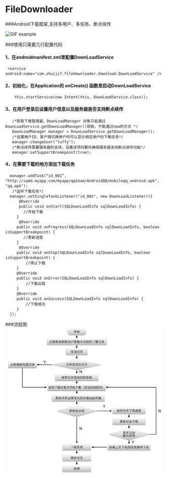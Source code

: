 # FileDownloader
###Android下载框架,支持多用户、多任务、断点续传

![GIF example](demo.gif)

###使用只需要几行配置代码

#### 1、在androidmanifest.xml里配置DownLoadService
```
 <service android:name="com.zhuiji7.filedownloader.download.DownLoadService" />
```
#### 2、初始化，在Application的 onCreate() 函数里启动DownLoadService 
```
    this.startService(new Intent(this, DownLoadService.class));
```
#### 3、在用户登录后设置用户信息以及服务器是否支持断点续传<br>
```
   /*获取下载管理器，DownLoadManager 对象只能通过DownLoadService.getDownLoadManager()获取，不能通过new的方式 */
   DownLoadManager manager = DownLoadService.getDownLoadManager();
   /*设置用户ID，客户端切换用户时可以显示相应用户的下载任务*/
   manager.changeUser("luffy");
   /*断点续传需要服务器的支持，设置该项时要先确保服务器支持断点续传功能*/ 
   manager.setSupportBreakpoint(true);
```   
#### 4、在需要下载的地方添加下载任务<br>
```
  manager.addTask(“id_001”, "http://sqdd.myapp.com/myapp/qqteam/AndroidQQ/mobileqq_android.apk", "qq.apk");
   /*监听下载任务*/
  manager.setSingleTaskListener("id_001", new DownLoadListener(){
      @Override
      public void onStart(SQLDownLoadInfo sqlDownLoadInfo) {
        //开始下载
     } 
      @Override
     public void onProgress(SQLDownLoadInfo sqlDownLoadInfo, boolean isSupportBreakpoint) {
        //更新进度
     } 
      @Override
     public void onStop(SQLDownLoadInfo sqlDownLoadInfo, boolean isSupportBreakpoint) {
         //停止下载
     } 
     @Override
     public void onError(SQLDownLoadInfo sqlDownLoadInfo) {
         //下载出错
     } 
     @Override
     public void onSuccess(SQLDownLoadInfo sqlDownLoadInfo) {
         //下载成功
     } 
  }); 
```

###流程图
![PNG example](flow.png)
